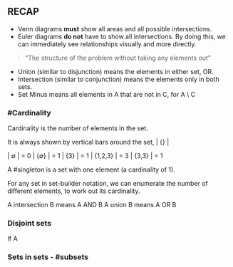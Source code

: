 
## RECAP
- Venn diagrams **must** show all areas and all possible intersections.
- Euler diagrams **do not** have to show all intersections. By doing this, we can immediately see relationships visually and more directly. 
> “The structure of the problem without taking any elements out”
- Union (similar to disjunction) means the elements in either set, OR.
- Intersection (similar to conjunction) means the elements only in both sets.
- Set Minus means all elements in A that are not in C, for A \\ C


### #Cardinality
Cardinality is the number of elements in the set.

It is always shown by vertical bars around the set, | {} |

| ∅ | = 0
| {∅} | = 1
| {3} | = 1
| {1,2,3} | = 3
| {3,3} | = 1


A #singleton is a set with one element (a cardinality of 1).

For any set in set-builder notation, we can enumerate the number of different elements, to work out its cardinality.

A intersection B means A AND B
A union B means A OR B

### Disjoint sets
If A


### Sets in sets - #subsets

